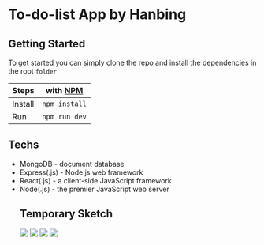 # To-do-list App by Hanbing

<h2>Getting Started</h2>

To get started you can simply clone the repo and install the dependencies in the root `folder`

| Steps   | with [NPM](https://www.npmjs.com/) |
| ------- | ---------------------------------- |
| Install | `npm install`                      |
| Run     | `npm run dev`                      |

<h2>Techs</h2>
<ul>
  <li>MongoDB - document database</li>
   <li> Express(.js) - Node.js web framework</li>
  <li> React(.js) - a client-side JavaScript framework</li>
  <li> Node(.js) - the premier JavaScript web server</li
</ul>
    
<h2>Temporary Sketch</h2>
<img src = "https://tva1.sinaimg.cn/large/007S8ZIlgy1gjrou5mwafj31kw0twte6.jpg" />
<img src = "https://tva1.sinaimg.cn/large/007S8ZIlgy1gjrou51djhj31kw0tw7a2.jpg" />
<img src = "https://tva1.sinaimg.cn/large/007S8ZIlgy1gjrou4apatj31kw0u00ya.jpg" />
<img src = "https://tva1.sinaimg.cn/large/007S8ZIlgy1gjrou2422oj31kw0tuwk1.jpg" />
